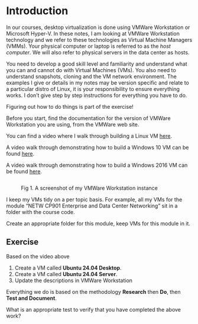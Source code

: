 # Introduction

In our courses, desktop virtualization is done using VMWare Workstation or Microsoft Hyper-V. In these notes, I am looking at VMWare Workstation technology and we refer to these technologies as Virtual Machine Managers (VMMs). Your physical computer or laptop is referred to as the _host computer_. We will also refer to physical servers in the data center as hosts.

You need to develop a good skill level and familiarity and understand what you can and cannot do with Virtual Machines (VMs). You also need to understand snapshots, cloning and the VM network environment. The examples I give or details in my notes may be version specific and relate to a particular distro of Linux, it is your responsibility to ensure everything works. I don’t give step by step instructions for everything you have to do.

Figuring out how to do things is part of the exercise!

Before you start, find the documentation for the version of VMWare Workstation you are using, from the VMWare web site.

You can find a video where I walk through building a Linux VM [here](https://media.heanet.ie/page/e55bbad931f17c5b69199fb57fc01b70).

A video walk through demonstrating how to build a Windows 10 VM can be found [here](https://media.heanet.ie/page/54bdd73ae51987aa48900895650081ae).

A video walk through demonstrating how to build a Windows 2016 VM can be found [here](https://media.heanet.ie/page/23b07ab94e040ce811edea32712cab8d).

<figure><img src="https://johnoraw.gitbook.io/~gitbook/image?url=https%3A%2F%2Fcontent.gitbook.com%2Fcontent%2Fy9wLtYbbKRlZNsu2a7G7%2Fblobs%2FYidyYfLHf677Oj2MDeuF%2Fimage.png&#x26;width=768&#x26;dpr=4&#x26;quality=100&#x26;sign=e459770d&#x26;sv=2" alt=""><figcaption><p>Fig 1. A screenshot of my VMWare Workstation instance</p></figcaption></figure>

I keep my VMs tidy on a per topic basis. For example, all my VMs for the module “NETW CP901 Enterprise and Data Center Networking” sit in a folder with the course code.

Create an appropriate folder for this module, keep VMs for this module in it.

## Exercise

Based on the video above

1. Create a VM called **Ubuntu 24.04 Desktop**.
2. Create a VM called **Ubuntu 24.04 Server**.
3. Update the descriptions in VMWare Workstation

Everything we do is based on the methodology **Research** then **Do**, then **Test and Document**.

What is an appropriate test to verify that you have completed the above work?
